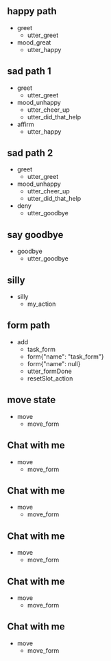 ## happy path
* greet
  - utter_greet
* mood_great
  - utter_happy

## sad path 1
* greet
  - utter_greet
* mood_unhappy
  - utter_cheer_up
  - utter_did_that_help
* affirm
  - utter_happy

## sad path 2
* greet
  - utter_greet
* mood_unhappy
  - utter_cheer_up
  - utter_did_that_help
* deny
  - utter_goodbye

## say goodbye
* goodbye
  - utter_goodbye

## silly
* silly
  - my_action

## form path
* add
  - task_form
  - form{"name": "task_form"}
  - form{"name": null}
  - utter_formDone
  - resetSlot_action

## move state
* move
  - move_form

## Chat with me

* move
    - move_form

## Chat with me

* move
    - move_form

## Chat with me

* move
    - move_form

## Chat with me

* move
    - move_form

## Chat with me

* move
    - move_form
